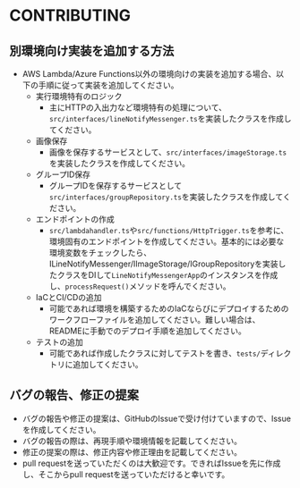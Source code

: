 # CONTRIBUTING

## 別環境向け実装を追加する方法

- AWS Lambda/Azure Functions以外の環境向けの実装を追加する場合、以下の手順に従って実装を追加してください。
  - 実行環境特有のロジック
    - 主にHTTPの入出力など環境特有の処理について、`src/interfaces/lineNotifyMessenger.ts`を実装したクラスを作成してください。
  - 画像保存
    - 画像を保存するサービスとして、`src/interfaces/imageStorage.ts`を実装したクラスを作成してください。
  - グループID保存
    - グループIDを保存するサービスとして`src/interfaces/groupRepository.ts`を実装したクラスを作成してください。
  - エンドポイントの作成
    - `src/lambdahandler.ts`や`src/functions/HttpTrigger.ts`を参考に、環境固有のエンドポイントを作成してください。基本的には必要な環境変数をチェックしたら、ILineNotifyMessenger/IImageStorage/IGroupRepositoryを実装したクラスをDIして`LineNotifyMessengerApp`のインスタンスを作成し、`processRequest()`メソッドを呼んでください。
  - IaCとCI/CDの追加
    - 可能であれば環境を構築するためのIaCならびにデプロイするためのワークフローファイルを追加してください。難しい場合は、READMEに手動でのデプロイ手順を追加してください。
  - テストの追加
    - 可能であれば作成したクラスに対してテストを書き、`tests/`ディレクトリに追加してください。

## バグの報告、修正の提案

- バグの報告や修正の提案は、GitHubのIssueで受け付けていますので、Issueを作成してください。
- バグの報告の際は、再現手順や環境情報を記載してください。
- 修正の提案の際は、修正内容や修正理由を記載してください。
- pull requestを送っていただくのは大歓迎です。できればIssueを先に作成し、そこからpull requestを送っていただけると幸いです。

